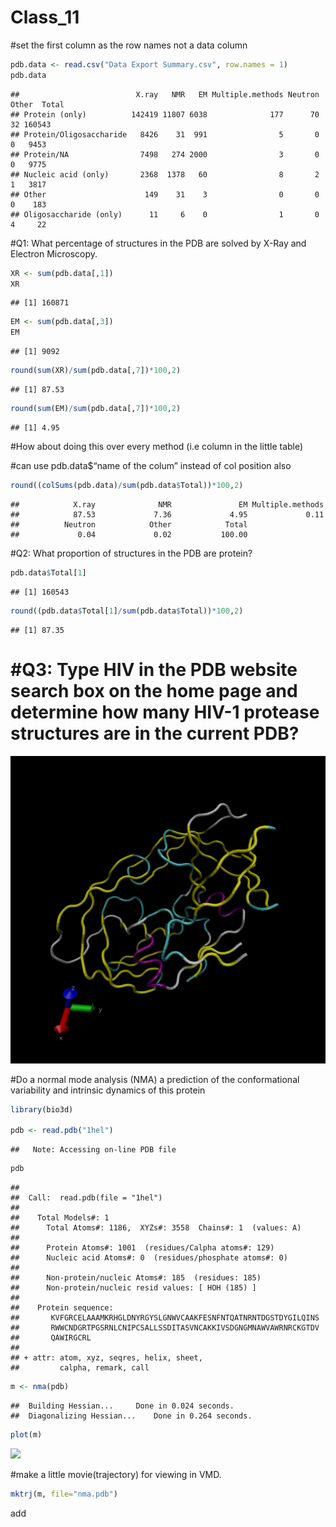 Class\_11
================

\#set the first column as the row names not a data column

``` r
pdb.data <- read.csv("Data Export Summary.csv", row.names = 1)
pdb.data
```

    ##                          X.ray   NMR   EM Multiple.methods Neutron Other  Total
    ## Protein (only)          142419 11807 6038              177      70    32 160543
    ## Protein/Oligosaccharide   8426    31  991                5       0     0   9453
    ## Protein/NA                7498   274 2000                3       0     0   9775
    ## Nucleic acid (only)       2368  1378   60                8       2     1   3817
    ## Other                      149    31    3                0       0     0    183
    ## Oligosaccharide (only)      11     6    0                1       0     4     22

\#Q1: What percentage of structures in the PDB are solved by X-Ray and
Electron Microscopy.

``` r
XR <- sum(pdb.data[,1])
XR
```

    ## [1] 160871

``` r
EM <- sum(pdb.data[,3])
EM
```

    ## [1] 9092

``` r
round(sum(XR)/sum(pdb.data[,7])*100,2)
```

    ## [1] 87.53

``` r
round(sum(EM)/sum(pdb.data[,7])*100,2)
```

    ## [1] 4.95

\#How about doing this over every method (i.e column in the little
table)

\#can use pdb.data$“name of the colum” instead of col position also

``` r
round((colSums(pdb.data)/sum(pdb.data$Total))*100,2)
```

    ##            X.ray              NMR               EM Multiple.methods 
    ##            87.53             7.36             4.95             0.11 
    ##          Neutron            Other            Total 
    ##             0.04             0.02           100.00

\#Q2: What proportion of structures in the PDB are protein?

``` r
pdb.data$Total[1]
```

    ## [1] 160543

``` r
round((pdb.data$Total[1]/sum(pdb.data$Total))*100,2)
```

    ## [1] 87.35

# \#Q3: Type HIV in the PDB website search box on the home page and determine how many HIV-1 protease structures are in the current PDB?

![](1hsg.png)

\#Do a normal mode analysis (NMA) a prediction of the conformational
variability and intrinsic dynamics of this protein

``` r
library(bio3d)

pdb <- read.pdb("1hel")
```

    ##   Note: Accessing on-line PDB file

``` r
pdb
```

    ## 
    ##  Call:  read.pdb(file = "1hel")
    ## 
    ##    Total Models#: 1
    ##      Total Atoms#: 1186,  XYZs#: 3558  Chains#: 1  (values: A)
    ## 
    ##      Protein Atoms#: 1001  (residues/Calpha atoms#: 129)
    ##      Nucleic acid Atoms#: 0  (residues/phosphate atoms#: 0)
    ## 
    ##      Non-protein/nucleic Atoms#: 185  (residues: 185)
    ##      Non-protein/nucleic resid values: [ HOH (185) ]
    ## 
    ##    Protein sequence:
    ##       KVFGRCELAAAMKRHGLDNYRGYSLGNWVCAAKFESNFNTQATNRNTDGSTDYGILQINS
    ##       RWWCNDGRTPGSRNLCNIPCSALLSSDITASVNCAKKIVSDGNGMNAWVAWRNRCKGTDV
    ##       QAWIRGCRL
    ## 
    ## + attr: atom, xyz, seqres, helix, sheet,
    ##         calpha, remark, call

``` r
m <- nma(pdb)
```

    ##  Building Hessian...     Done in 0.024 seconds.
    ##  Diagonalizing Hessian...    Done in 0.264 seconds.

``` r
plot(m)
```

![](Class_11_files/figure-gfm/unnamed-chunk-7-1.png)<!-- -->

\#make a little movie(trajectory) for viewing in VMD.

``` r
mktrj(m, file="nma.pdb")
```

add
